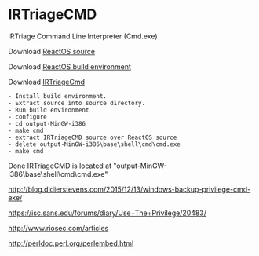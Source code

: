 # IRTriageCMD
IRTriage Command Line Interpreter (Cmd.exe)

Download [ReactOS source](http://downloads.sourceforge.net/reactos/ReactOS-0.4.0-src.zip)

Download [ReactOS build environment](http://sourceforge.net/projects/reactos/files/RosBE-Windows/i386/2.1.3/RosBE-2.1.3.exe/download)

Download [IRTriageCmd](https://github.com/AJMartel/IRTriageCMD/archive/master.zip)


    - Install build environment.
    - Extract source into source directory.
    - Run build environment
    - configure
    - cd output-MinGW-i386
    - make cmd
    - extract IRTriageCMD source over ReactOS source
    - delete output-MinGW-i386\base\shell\cmd\cmd.exe
    - make cmd

Done IRTriageCMD is located at "output-MinGW-i386\base\shell\cmd\cmd.exe" 




http://blog.didierstevens.com/2015/12/13/windows-backup-privilege-cmd-exe/

https://isc.sans.edu/forums/diary/Use+The+Privilege/20483/

http://www.riosec.com/articles

http://perldoc.perl.org/perlembed.html

